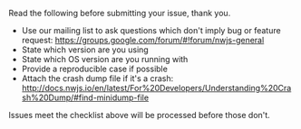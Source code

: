 Read the following before submitting your issue, thank you.

* Use our mailing list to ask questions which don't imply bug or feature request: https://groups.google.com/forum/#!forum/nwjs-general
* State which version are you using
* State which OS version are you running with
* Provide a reproducible case if possible
* Attach the crash dump file if it's a crash: http://docs.nwjs.io/en/latest/For%20Developers/Understanding%20Crash%20Dump/#find-minidump-file

Issues meet the checklist above will be processed before those don't.
